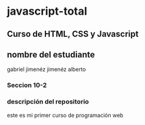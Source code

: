 # javascript-total

## Curso de HTML, CSS y Javascript

## nombre del estudiante 
gabriel jimenéz jimenéz alberto

### Seccion 10-2

### descripción del repositorio

este es mi primer curso de programación web
